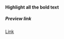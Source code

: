 #### Highlight all the bold text

##### Preview link
[Link](https://varunuk09.github.io/Js-projects/highlight_all_the_bold_text/)